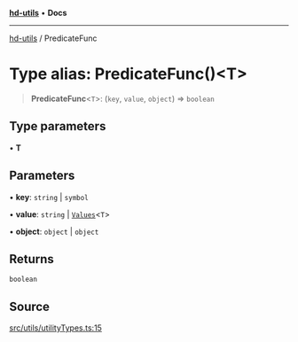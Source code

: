 [**hd-utils**](../README.md) • **Docs**

***

[hd-utils](../globals.md) / PredicateFunc

# Type alias: PredicateFunc()\<T\>

> **PredicateFunc**\<`T`\>: (`key`, `value`, `object`) => `boolean`

## Type parameters

• **T**

## Parameters

• **key**: `string` \| `symbol`

• **value**: `string` \| [`Values`](Values.md)\<`T`\>

• **object**: `object` \| `object`

## Returns

`boolean`

## Source

[src/utils/utilityTypes.ts:15](https://github.com/AhmadHddad/h-utils/blob/8e9e542f98b1a43a336ce585dc8666b21b0e894d/src/utils/utilityTypes.ts#L15)
